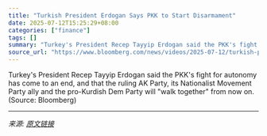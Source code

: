 ```yaml
---
title: "Turkish President Erdogan Says PKK to Start Disarmament"
date: 2025-07-12T15:25:29+08:00
categories: ["finance"]
tags: []
summary: "Turkey's President Recep Tayyip Erdogan said the PKK's fight for autonomy has come to an end, and that the ruling AK Party, its Nationalist Movement Party ally and the pro-Kurdish Dem Party will \"walk"
source_url: "https://www.bloomberg.com/news/videos/2025-07-12/turkish-president-erdogan-says-pkk-to-start-disarmament-video"
---
```


Turkey's President Recep Tayyip Erdogan said the PKK's fight for autonomy has come to an end, and that the ruling AK Party, its Nationalist Movement Party ally and the pro-Kurdish Dem Party will "walk together" from now on. (Source: Bloomberg)

---

*来源: [原文链接](https://www.bloomberg.com/news/videos/2025-07-12/turkish-president-erdogan-says-pkk-to-start-disarmament-video)*
